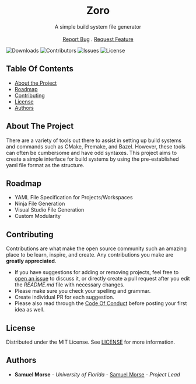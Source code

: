 <br/>
<p align="center">
  <h1 align="center">Zoro</h1>

  <p align="center">
    A simple build system file generator
    <br/>
    <br/>
    <a href="https://github.com/szammyboi/zoro/issues">Report Bug</a>
    .
    <a href="https://github.com/szammyboi/zoro/issues">Request Feature</a>
  </p>
</p>

![Downloads](https://img.shields.io/github/downloads/szammyboi/zoro/total) ![Contributors](https://img.shields.io/github/contributors/szammyboi/zoro?color=dark-green) ![Issues](https://img.shields.io/github/issues/szammyboi/zoro) ![License](https://img.shields.io/github/license/szammyboi/zoro) 

## Table Of Contents

* [About the Project](#about-the-project)
* [Roadmap](#roadmap)
* [Contributing](#contributing)
* [License](#license)
* [Authors](#authors)

## About The Project

There are a variety of tools out there to assist in setting up build systems and commands such as CMake, Premake, and Bazel. However, these tools can often be cumbersome and have odd syntaxes. This project aims to create a simple interface for build systems by using the pre-established yaml file format as the structure.

## Roadmap

- YAML File Specification for Projects/Workspaces
- Ninja File Generation
- Visual Studio File Generation
- Custom Modularity

## Contributing

Contributions are what make the open source community such an amazing place to be learn, inspire, and create. Any contributions you make are **greatly appreciated**.
* If you have suggestions for adding or removing projects, feel free to [open an issue](https://github.com/szammyboi/zoro/issues/new) to discuss it, or directly create a pull request after you edit the *README.md* file with necessary changes.
* Please make sure you check your spelling and grammar.
* Create individual PR for each suggestion.
* Please also read through the [Code Of Conduct](https://github.com/szammyboi/zoro/blob/main/CODE_OF_CONDUCT.md) before posting your first idea as well.


## License

Distributed under the MIT License. See [LICENSE](https://github.com/szammyboi/zoro/blob/main/LICENSE.md) for more information.

## Authors

* **Samuel Morse** - *University of Florida* - [Samuel Morse](https://github.com/szammyboi/) - *Project Lead*
